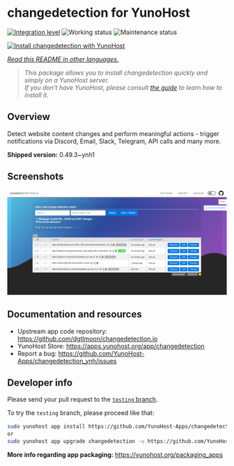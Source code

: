 <!--
N.B.: This README was automatically generated by <https://github.com/YunoHost/apps/tree/master/tools/readme_generator>
It shall NOT be edited by hand.
-->

# changedetection for YunoHost

[![Integration level](https://apps.yunohost.org/badge/integration/changedetection)](https://ci-apps.yunohost.org/ci/apps/changedetection/)
![Working status](https://apps.yunohost.org/badge/state/changedetection)
![Maintenance status](https://apps.yunohost.org/badge/maintained/changedetection)

[![Install changedetection with YunoHost](https://install-app.yunohost.org/install-with-yunohost.svg)](https://install-app.yunohost.org/?app=changedetection)

*[Read this README in other languages.](./ALL_README.md)*

> *This package allows you to install changedetection quickly and simply on a YunoHost server.*  
> *If you don't have YunoHost, please consult [the guide](https://yunohost.org/install) to learn how to install it.*

## Overview

Detect website content changes and perform meaningful actions - trigger notifications via Discord, Email, Slack, Telegram, API calls and many more.


**Shipped version:** 0.49.3~ynh1

## Screenshots

![Screenshot of changedetection](./doc/screenshots/screenshot.png)

## Documentation and resources

- Upstream app code repository: <https://github.com/dgtlmoon/changedetection.io>
- YunoHost Store: <https://apps.yunohost.org/app/changedetection>
- Report a bug: <https://github.com/YunoHost-Apps/changedetection_ynh/issues>

## Developer info

Please send your pull request to the [`testing` branch](https://github.com/YunoHost-Apps/changedetection_ynh/tree/testing).

To try the `testing` branch, please proceed like that:

```bash
sudo yunohost app install https://github.com/YunoHost-Apps/changedetection_ynh/tree/testing --debug
or
sudo yunohost app upgrade changedetection -u https://github.com/YunoHost-Apps/changedetection_ynh/tree/testing --debug
```

**More info regarding app packaging:** <https://yunohost.org/packaging_apps>
